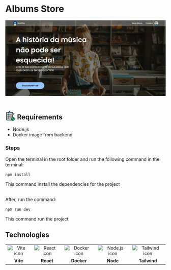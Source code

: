 # Albums Store
![Home Album Store](image-1.png)

## <img src="image.png" width="32" height="32" alt="Icon" style="vertical-align:bottom; margin-top:15px;" > Requirements

- Node.js
- Docker image from backend

### Steps

Open the terminal in the root folder and run the following command in the terminal:

```
npm install 
```
This command install the dependencies for the project 

<br>
After, run the command:

```
npm run dev
```
This command run the project

## Technologies

| | | | | |
|:---:|:---:|:---:|:---:|:---:|
| <img src="https://cdn.jsdelivr.net/gh/devicons/devicon@latest/icons/vitejs/vitejs-original.svg" width="32" height="32" alt="Vite icon"> | <img src="https://cdn.jsdelivr.net/gh/devicons/devicon@latest/icons/react/react-original.svg" width="32" height="32" alt="React icon"> | <img src="https://cdn.jsdelivr.net/gh/devicons/devicon@latest/icons/docker/docker-original.svg" width="32" height="32" alt="Docker icon"> | <img src="https://cdn.jsdelivr.net/gh/devicons/devicon@latest/icons/nodejs/nodejs-original.svg" width="32" height="32" alt="Node.js icon"> | <img src="https://cdn.jsdelivr.net/gh/devicons/devicon@latest/icons/tailwindcss/tailwindcss-original.svg" width="32" height="32" alt="Tailwind icon">        
| **Vite** | **React** | **Docker** | **Node** | **Tailwind** |